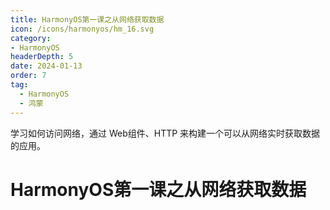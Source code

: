 ```yaml
---
title: HarmonyOS第一课之从网络获取数据
icon: /icons/harmonyos/hm_16.svg
category: 
- HarmonyOS
headerDepth: 5
date: 2024-01-13
order: 7
tag:
  - HarmonyOS
  - 鸿蒙
---
```


学习如何访问网络，通过 Web组件、HTTP 来构建一个可以从网络实时获取数据的应用。

<!-- more -->

# HarmonyOS第一课之从网络获取数据
